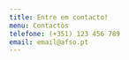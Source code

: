 ```yaml
---
title: Entre em contacto!
menu: Contactos
telefone: (+351) 123 456 789
email: email@afso.pt
---
```


